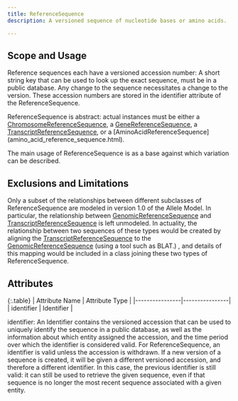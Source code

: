 ```yaml
---
title: ReferenceSequence
description: A versioned sequence of nucleotide bases or amino acids.

---
```


Scope and Usage
---------------

Reference sequences each have a versioned accession number: A short string key that can be used to look up the exact sequence, must be in a public database.  Any change to the sequence necessitates a change to the version. These accession numbers are stored in the identifier attribute of the ReferenceSequence.

ReferenceSequence is abstract: actual instances must be either a [ChromosomeReferenceSequence](chromosome_reference_sequence.html), a [GeneReferenceSequence](gene_reference_sequence.html), a [TranscriptReferenceSequence](transcript_reference_sequence.html), or a
[AminoAcidReferenceSequence] (amino_acid_reference_sequence.html).


The main usage of ReferenceSequence is as a base against which variation can be described.

Exclusions and Limitations
--------------------------

Only a subset of the relationships between different subclasses of ReferenceSequence are modeled in version 1.0 of the Allele Model.   In particular, the relationship between [GenomicReferenceSequence](genomic_reference_sequence.html) and [TranscriptReferenceSequence](transcript_reference_sequence.html) is left unmodeled.  In actuality, the relationship between two sequences of these types would be created by aligning the [TranscriptReferenceSequence](transcript_reference_sequence.html) to the [GenomicReferenceSequence](genomic_reference_sequence.html)  (using a tool such as BLAT.) , and details of this mapping would be included in a class joining these two types of ReferenceSequence.

Attributes
----------

{:.table}
| Attribute Name | Attribute Type |
|----------------|----------------|
| identifier     | Identifier     |

identifier: An Identifier contains the versioned accession that can be used to uniquely identify the sequence in a public database, as well as the information about which entity assigned the accession, and the time period over which the identifier is considered valid.   For ReferenceSequence, an identifier is valid unless the accession is withdrawn.  If a new version of a sequence is created, it will be given a different versioned accession, and therefore a different identifier.  In this case, the previous identifier is still valid: it can still be used to retrieve the given sequence, even if that sequence is no longer the most recent sequence associated with a given entity.


